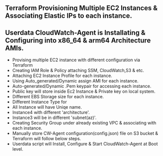 ## Terraform Provisioning Multiple EC2 Instances & Associating Elastic IPs to each instance.

## Userdata CloudWatch-Agent is Installating & Configuring into x86_64 & arm64 Architecture AMIs.

* Provising multiple EC2 instance with different configuration via Terraform
* Creating IAM Role & Policy attaching SSM, CloudWatch,S3 & etc.
* Attaching EC2 Instance Profile for each instance.
* Using Auto_generated/Dynamic assign AMI for each instance.
* Auto-generated/Dynamic .Pem keypair for accessing each instance.
* Public key will store inside Ec2 Instance & Private key on local system.
* Different EBS Storage size for each instance.
* Different Instance Type for 
* All Instance will have Uniqe name.
* Instance4 with different 'architecture'.
* Instance3 will be in different 'subnet(az)'.
* Creating Security Group under already existing VPC & associating with each instance.
* Manually store CW-Agent configuration(config.json) file on S3 bucket & Terraform will follow below steps.
* Userdata script will Install, Configure & Start CloudWatch-Agent at Boot level.

